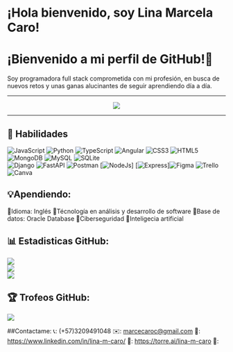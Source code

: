 # ¡Hola bienvenido, soy Lina Marcela Caro!
<h1 align=> ¡Bienvenido a mi perfil de GitHub!👧 </h1>

<p align=> Soy programadora full stack comprometida con mi profesión, en busca de nuevos retos y unas ganas alucinantes de seguir aprendiendo día a día. </p>

<hr>

<p align="center">
  <a href="https://github.com/l1n4c4r0">
        <img src="https://komarev.com/ghpvc/?username=l1n4c4r0&color=red&style=flat)" />
  </a>
</p>

<hr>

## 🌟 Habilidades 
![JavaScript](https://img.shields.io/badge/javascript-%23323330.svg?style=for-the-badge&logo=javascript&logoColor=%23F7DF1E) ![Python](https://img.shields.io/badge/python-3670A0?style=for-the-badge&logo=python&logoColor=ffdd54) 
![TypeScript](https://img.shields.io/badge/typescript-%23007ACC.svg?style=for-the-badge&logo=typescript&logoColor=red) ![Angular](https://img.shields.io/badge/angular-%23DD0031.svg?style=for-the-badge&logo=angular&logoColor=red) 
![CSS3](https://img.shields.io/badge/css3-%231572B6.svg?style=for-the-badge&logo=css3&logoColor=red) ![HTML5](https://img.shields.io/badge/html5-%23E34F26.svg?style=for-the-badge&logo=html5&logoColor=red) 
![MongoDB](https://img.shields.io/badge/MongoDB-%234ea94b.svg?style=for-the-badge&logo=mongodb&logoColor=red) ![MySQL](https://img.shields.io/badge/mysql-%2300f.svg?style=for-the-badge&logo=mysql&logoColor=red) ![SQLite](https://img.shields.io/badge/sqlite-%2307405e.svg?style=for-the-badge&logo=sqlite&logoColor=red) 	
![Django](https://img.shields.io/badge/django-%23092E20.svg?style=for-the-badge&logo=django&logoColor=red) ![FastAPI](https://img.shields.io/badge/FastAPI-005571?style=for-the-badge&logo=fastapi) 
![Postman](https://img.shields.io/badge/Postman-FF6C37?style=for-the-badge&logo=postman&logoColor=red) [![NodeJs](https://img.shields.io/badge/NodeJs-black?style=for-the-badge&logo=Node.Js)] 
[![Express](https://img.shields.io/badge/Express-black?style=for-the-badge&logo=Express)]![Figma](https://img.shields.io/badge/figma-%23F24E1E.svg?style=for-the-badge&logo=figma&logoColor=red)
![Trello](https://img.shields.io/badge/Trello-%23026AA7.svg?style=for-the-badge&logo=Trello&logoColor=red) ![Canva](https://img.shields.io/badge/Canva-%2300C4CC.svg?style=for-the-badge&logo=Canva&logoColor=red) 

## 💡Apendiendo:
📝Idioma: Inglés
📝Técnología en análisis y desarrollo de software
📝Base de datos: Oracle Database
📝Ciberseguridad
📝Inteligecia artificial

## 📊 Estadisticas GitHub:
![](https://github-readme-stats.vercel.app/api?username=l1n4c4r0&theme=calm&hide_border=false&include_all_commits=false&count_private=false)<br/>
![](https://github-readme-streak-stats.herokuapp.com/?user=l1n4c4r0&theme=calm&hide_border=false)<br/>
![](https://github-readme-stats.vercel.app/api/top-langs/?username=l1n4c4r0&theme=calm&hide_border=false&include_all_commits=false&count_private=false&layout=compact)

## 🏆 Trofeos GitHub:
![](https://github-profile-trophy.vercel.app/?username=l1n4c4r0&theme=apprentice&no-frame=true&no-bg=true&margin-w=4)

##Contactame:
📞: (+57)3209491048
✉️: marcecaroc@gmail.com
🔗: https://www.linkedin.com/in/lina-m-caro/
🔗: https://torre.ai/lina-m-caro
🔗:
